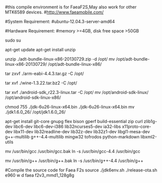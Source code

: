 #this compile environment is for FaeaF2S,May also work for other MTK6589 devices.
#http://www.faeamobile.com/

#System Requirement:
#ubuntu-12.04.3-server-amd64

#Hardware Requirement:
#memory >=4GB, disk free space >50GB


sudo su

apt-get update
apt-get install unzip

unzip ./adt-bundle-linux-x86-20130729.zip -d /opt/
mv /opt/adt-bundle-linux-x86-20130729/ /opt/adt-bundle-linux-x86/

tar zxvf ./arm-eabi-4.4.3.tar.gz -C /opt/

tar xvf ./wine-1.3.22.tar.bz2  -C /opt/

tar xvf ./android-sdk_r22.3-linux.tar   -C /opt/
mv /opt/android-sdk-linux/ /opt/android-sdk-linux-x86/

chmod  755 ./jdk-6u26-linux-x64.bin
./jdk-6u26-linux-x64.bin
mv ./jdk1.6.0_26/ /opt/jdk1.6.0_26/

apt-get install git-core gnupg flex bison gperf build-essential zip curl zlib1g-dev libc6-dev libc6-dev-i386 lib32ncurses5-dev ia32-libs x11proto-core-dev libx11-dev lib32readline-dev lib32z-dev lib32z1-dev libgl1-mesa-dev g++-multilib g++-4.4-multilib mingw32 tofrodos python-markdown libxml2-utils

mv /usr/bin/gcc /usr/bin/gcc.bak
ln -s /usr/bin/gcc-4.4 /usr/bin/gcc

mv /usr/bin/g++ /usr/bin/g++.bak
ln -s /usr/bin/g++-4.4 /usr/bin/g++


#Compile the source code for Faea F2s
source ./jdk6env.sh
./release-ota.sh e960 w d faea f2v3_mmd1_128g8g
